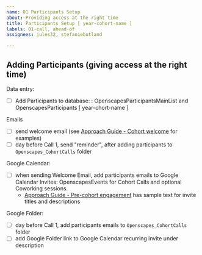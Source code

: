 ```yaml
---
name: 01 Participants Setup
about: Providing access at the right time
title: Participants Setup [ year-cohort-name ]
labels: 01-call, ahead-of
assignees: jules32, stefaniebutland

---
```


## Adding Participants (giving access at the right time)

Data entry:
-   [ ] Add Participants to database: : OpenscapesParticipantsMainList and OpenscapesParticipants [ year-chort-name ]

Emails
-   [ ] send welcome email (see [Approach Guide - Cohort welcome](https://openscapes.github.io/approach-guide/champions/pre-cohort-engage.html#cohort-welcome) for examples)
-   [ ] day before Call 1, send "reminder", after adding participants to `Openscapes_CohortCalls` folder

Google Calendar:
-   [ ] when sending Welcome Email, add participants emails to Google Calendar Invites: OpenscapesEvents for Cohort Calls and optional Coworking sessions.
  - [Approach Guide - Pre-cohort engagement](https://openscapes.github.io/approach-guide/champions/pre-cohort-engage.html) has sample text for invite titles and descriptions

Google Folder:
-   [ ] day before Call 1, add participants emails to `Openscapes_CohortCalls` folder
-   [ ] add  Google Folder link to Google Calendar recurring invite under description

